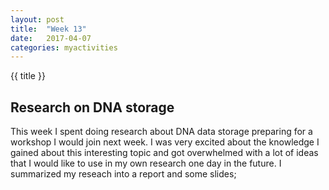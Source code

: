```yaml
---
layout: post
title:  "Week 13"
date:   2017-04-07
categories: myactivities 
---
```

{{ title }}


## Research on DNA storage
This week I spent doing research about DNA data storage preparing for a workshop I would join next week.
I was very excited about the knowledge I gained about this interesting topic and got overwhelmed with a lot of ideas that I would like to use in my own research one day in the future.
I summarized my reseach into a report and some slides;
